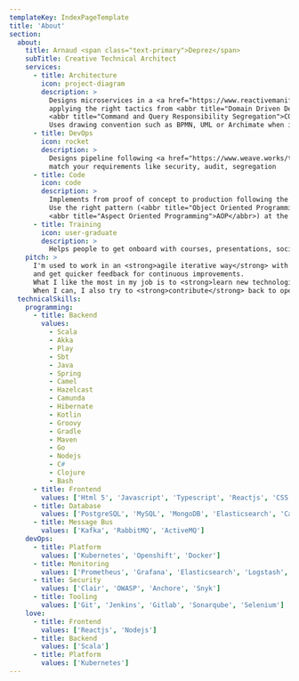 ```yaml
---
templateKey: IndexPageTemplate
title: 'About'
section:
  about:
    title: Arnaud <span class="text-primary">Deprez</span>
    subTitle: Creative Technical Architect
    services:
      - title: Architecture
        icon: project-diagram
        description: >
          Designs microservices in a <a href="https://www.reactivemanifesto.org/">resilient, responsive and elastic architecture</a> by 
          applying the right tactics from <abbr title="Domain Driven Design">DDD</abbr> analysis (Event Sourcing, 
          <abbr title="Command and Query Responsibility Segregation">CQRS</abbr>, Request/Reply).
          Uses drawing convention such as BPMN, UML or Archimate when it helps.
      - title: DevOps
        icon: rocket
        description: >
          Designs pipeline following <a href="https://www.weave.works/technologies/gitops/">GitOps</a> best practices to
          match your requirements like security, audit, segregation
      - title: Code
        icon: code
        description: >
          Implements from proof of concept to production following the <a href="https://12factor.net/">12 factor app manifest</a>. 
          Use the right pattern (<abbr title="Object Oriented Programming">OOP</abbr>, <abbr title="Functional Programming">FP</abbr>, 
          <abbr title="Aspect Oriented Programming">AOP</abbr>) at the right place for clean code.
      - title: Training
        icon: user-graduate
        description: >
          Helps people to get onboard with courses, presentations, socialization and mentorship from Developers to Management
    pitch: >
      I'm used to work in an <strong>agile iterative way</strong> with high focus on delivering usable increments to speed up adoption 
      and get quicker feedback for continuous improvements. 
      What I like the most in my job is to <strong>learn new technologies</strong> to fill my toolbox so that I can pick the right tool to solve your needs. 
      When I can, I also try to <strong>contribute</strong> back to open source technologies I use.
  technicalSkills:
    programming:
      - title: Backend
        values:
          - Scala
          - Akka
          - Play
          - Sbt
          - Java
          - Spring
          - Camel
          - Hazelcast
          - Camunda
          - Hibernate
          - Kotlin
          - Groovy
          - Gradle
          - Maven
          - Go
          - Nodejs
          - C#
          - Clojure
          - Bash
      - title: Frontend
        values: ['Html 5', 'Javascript', 'Typescript', 'Reactjs', 'CSS 3', 'Sass']
      - title: Database
        values: ['PostgreSQL', 'MySQL', 'MongoDB', 'Elasticsearch', 'Cassandra', 'ArangoDB']
      - title: Message Bus
        values: ['Kafka', 'RabbitMQ', 'ActiveMQ']
    devOps:
      - title: Platform
        values: ['Kubernetes', 'Openshift', 'Docker']
      - title: Monitoring
        values: ['Prometheus', 'Grafana', 'Elasticsearch', 'Logstash', 'Fluentd', 'Kibana']
      - title: Security
        values: ['Clair', 'OWASP', 'Anchore', 'Snyk']
      - title: Tooling
        values: ['Git', 'Jenkins', 'Gitlab', 'Sonarqube', 'Selenium']
    love:
      - title: Frontend
        values: ['Reactjs', 'Nodejs']
      - title: Backend
        values: ['Scala']
      - title: Platform
        values: ['Kubernetes']
---
```

